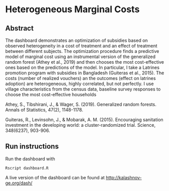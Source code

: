 # Heterogeneous Marginal Costs

## Abstract

The dashboard demonstrates an optimization of subsidies based on observed heterogeneity in a cost of treatment and an effect of treatment between different subjects. The optimization procedure finds a predictive model of marginal cost using an instrumental version of the generalized random forest (Athey et al., 2019) and then chooses the most cost-effective ones based on the predictions of the model. In particular, I take a Latrines promotion program with subsidies in Bangladesh (Guiteras et al., 2015). The costs (number of realized vouchers) an the outcomes (effect on latrines adoption) are heterogeneous, highly correlated, but not perfectly. I use village characteristics from the census data, baseline survey responses to choose the most cost-effective households

Athey, S., Tibshirani, J., & Wager, S. (2019). Generalized random forests. Annals of Statistics, 47(2), 1148-1178.

Guiteras, R., Levinsohn, J., & Mobarak, A. M. (2015). Encouraging sanitation investment in the developing world: a cluster-randomized trial. Science, 348(6237), 903-906.

## Run instructions

Run the dashboard with 

```
Rscript dashboard.R
```

A live version of the dashboard can be found at http://kalashnov-ge.org/dash/
